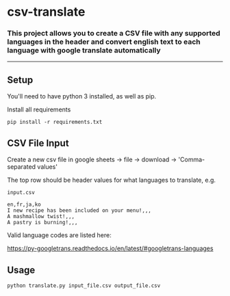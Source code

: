 # csv-translate

### This project allows you to create a CSV file with any supported languages in the header and convert english text to each language with google translate automatically

---

## Setup

You'll need to have python 3 installed, as well as pip.

Install all requirements

```
pip install -r requirements.txt
```

## CSV File Input

Create a new csv file in google sheets -> file -> download -> 'Comma-separated values'

The top row should be header values for what languages to translate, e.g.

```input.csv```
```
en,fr,ja,ko
I new recipe has been included on your menu!,,,
A mashmallow twist!,,,
A pastry is burning!,,,
```

Valid language codes are listed here:

https://py-googletrans.readthedocs.io/en/latest/#googletrans-languages



## Usage
```python translate.py input_file.csv output_file.csv```